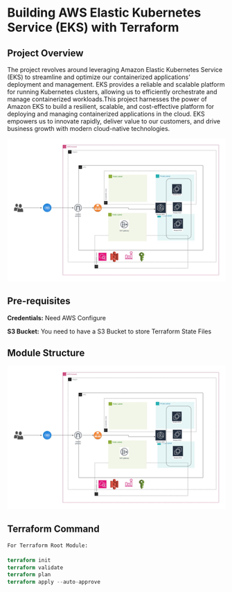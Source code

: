 # Building AWS Elastic Kubernetes Service (EKS) with Terraform
<h2>Project Overview</h2>
<p>The project revolves around leveraging Amazon Elastic Kubernetes Service (EKS) to streamline and optimize our containerized applications' deployment and management. EKS provides a reliable and scalable platform for running Kubernetes clusters, allowing us to efficiently orchestrate and manage containerized workloads.This project harnesses the power of Amazon EKS to build a resilient, scalable, and cost-effective platform for deploying and managing containerized applications in the cloud. EKS empowers us to innovate rapidly, deliver value to our customers, and drive business growth with modern cloud-native technologies.</p>

![CHEESE](images/eks.jpg)

<h2>Pre-requisites</h2>
<p><b>Credentials:</b> Need AWS Configure
<p><b>S3 Bucket:</b> You need to have a S3 Bucket to store Terraform State Files</p>

<h2>Module Structure</h2>

![CHEESE](images/eks.jpg)

<h2>Terraform Command</h2>

```terraform
For Terraform Root Module:

terraform init
terraform validate
terraform plan
terraform apply --auto-approve
```

